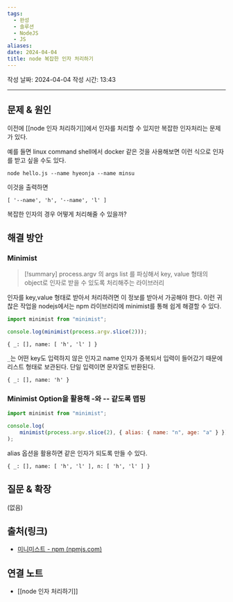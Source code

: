 ```yaml
---
tags:
  - 완성
  - 솔루션
  - NodeJS
  - JS
aliases: 
date: 2024-04-04
title: node 복잡한 인자 처리하기
---
```

작성 날짜: 2024-04-04
작성 시간: 13:43


----

## 문제 & 원인
이전에 [[node 인자 처리하기]]에서 인자를 처리할 수 있지만 복잡한 인자처리는 문제가 있다.

예를 들면 linux command shell에서 docker 같은 것을 사용해보면 이런 식으로 인자를 받고 싶을 수도 있다.

```shell
node hello.js --name hyeonja --name minsu
```

이것을 출력하면 

```text
[ '--name', 'h', '--name', 'l' ]
```

복잡한 인자의 경우 어떻게 처리해줄 수 있을까?
## 해결 방안
### Minimist
>[!summary]
>process.argv 의 args list 를 파싱해서 key, value 형태의 object로 인자로 받을 수 있도록 처리해주는 라이브러리

인자를 key,value 형태로 받아서 처리하려면 이 정보를 받아서 가공해야 한다. 이런 귀찮은 작업을 nodejs에서는 npm 라이브러리에 minimist를 통해 쉽게 해결할 수 있다.

```js
import minimist from "minimist";

console.log(minimist(process.argv.slice(2)));
```

```text
{ _: [], name: [ 'h', 'l' ] }
```

`_`는 어떤 key도 입력하지 않은 인자고 name 인자가 중복되서 입력이 들어갔기 때문에 리스트 형태로 보관된다. 단일 입력이면 문자열도 반환된다.

```text
{ _: [], name: 'h' }
```

### Minimist Option을 활용해 -와 -- 같도록 맵핑

```js
import minimist from "minimist";

console.log(
	minimist(process.argv.slice(2), { alias: { name: "n", age: "a" } })
);

```

alias 옵션을 활용하면 같은 인자가 되도록 만들 수 있다.

```text
{ _: [], name: [ 'h', 'l' ], n: [ 'h', 'l' ] }
```
## 질문 & 확장


(없음)

## 출처(링크)
- [미니미스트 - npm (npmjs.com)](https://www.npmjs.com/package/minimist)

## 연결 노트
- [[node 인자 처리하기]]